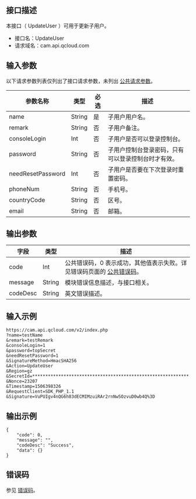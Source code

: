 ## 接口描述

本接口（ UpdateUser  ）可用于更新子用户。
- 接口名：UpdateUser
- 请求域名：cam.api.qcloud.com

## 输入参数

以下请求参数列表仅列出了接口请求参数，未列出 [公共请求参数](https://cloud.tencent.com/document/api/213/6976)。

| 参数名称          | 类型   | 必选 | 描述                                             |
| ----------------- | ------ | ---- | ------------------------------------------------ |
|    name     |	String |	是	 |  子用户用户名。 |
|    remark     |	String |	否 |	子用户备注。 |
|    consoleLogin     |	Int |	否 |	子用户是否可以登录控制台。 |
|    password     |	String |	否 |	子用户控制台登录密码，只有可以登录控制台时才有效。 |
|    needResetPassword     |	Int |	否 |	子用户是否要在下次登录时重置密码。 |
|    phoneNum     |	String |	否 |	手机号。 | |
|    countryCode     |	String |	否 |	区号。 |
|    email     |	String |	否 |	邮箱。 |

## 输出参数

| 字段  | 类型  | 描述  |
| ------------ | ------------ | ------------ |
| code | Int | 公共错误码，0 表示成功，其他值表示失败。详见错误码页面的 <a href='https://cloud.tencent.com/doc/api/372/%E9%94%99%E8%AF%AF%E7%A0%81#1.E3.80.81.E5.85.AC.E5.85.B1.E9.94.99.E8.AF.AF.E7.A0.81' title='公共错误码'>公共错误码</a>。|
| message | String | 模块错误信息描述，与接口相关。|
| codeDesc | String | 英文错误描述。|


## 输入示例

```
https://cam.api.qcloud.com/v2/index.php
?name=testName
&remark=testRemark
&consoleLogin=1
&password=topSecret
&needResetPassword=1
&SignatureMethod=HmacSHA256
&Action=UpdateUser
&Region=gz
&SecretId=************************************************************
&Nonce=23207
&Timestamp=1506398326
&RequestClient=SDK_PHP_1.1
&Signature=VuPUIgv4nQG6h83dECMIMzuiRAr2rnNwSOzvuD0wb4Q%3D
```

## 输出示例

```
{
	"code": 0,
	"message": "",
	"codeDesc": "Success",
	"data": {}
}
```

## 错误码

参见 [错误码](https://cloud.tencent.com/document/product/598/13884)。
